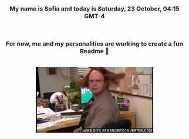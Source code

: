 


<div align="center">
<h3 >My name is Sofia and today is Saturday, 23 October, 04:15 GMT-4</h3><br>
<h3 >For now, me and my personalities are working to create a fun Readme 👋
</h3><br>
<img src='img/dwight.gif' alt='working...'/>
</div>
